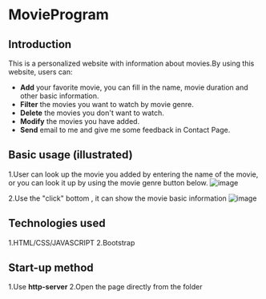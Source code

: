 # MovieProgram

## Introduction
This is a personalized website with information about movies.By using this website, users can:
- **Add** your favorite movie, you can fill in the name, movie duration and other basic information.
- **Filter** the movies you want to watch by movie genre.
- **Delete** the movies you don't want to watch.
- **Modify** the movies you have added.
- **Send** email to me and give me some feedback in Contact Page.

## Basic usage (illustrated)
1.User can look up the movie you added by entering the name of the movie, or you can look it up by using the movie genre button below.
![image](https://user-images.githubusercontent.com/50935437/151246953-368b94e6-c71b-422d-8649-0a372dd2e5ea.png)

2.Use the "click" bottom , it can show the movie basic information 
![image](https://user-images.githubusercontent.com/50935437/151247206-fbc90448-c007-4b10-9465-014ccd9da9c7.png)

## Technologies used
1.HTML/CSS/JAVASCRIPT
2.Bootstrap

## Start-up method
1.Use **http-server**
2.Open the page directly from the folder
